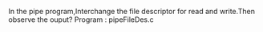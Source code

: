 In the pipe program,Interchange the file descriptor for read and write.Then observe the ouput?
Program : pipeFileDes.c
